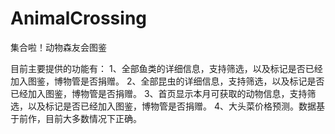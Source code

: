 # AnimalCrossing
集合啦！动物森友会图鉴

目前主要提供的功能有：
1、全部鱼类的详细信息，支持筛选，以及标记是否已经加入图鉴，博物管是否捐赠。
2、全部昆虫的详细信息，支持筛选，以及标记是否已经加入图鉴，博物管是否捐赠。
3、首页显示本月可获取的动物信息，支持筛选，以及标记是否已经加入图鉴，博物管是否捐赠。
4、大头菜价格预测。数据基于前作，目前大多数情况下正确。

